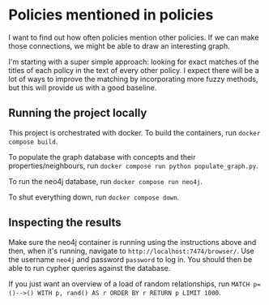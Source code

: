# Policies mentioned in policies

I want to find out how often policies mention other policies. If we can make those connections, we might be able to draw an interesting graph.

I'm starting with a super simple approach: looking for exact matches of the titles of each policy in the text of every other policy. I expect there will be a lot of ways to improve the matching by incorporating more fuzzy methods, but this will provide us with a good baseline.

## Running the project locally

This project is orchestrated with docker. To build the containers, run `docker compose build`.

To populate the graph database with concepts and their properties/neighbours, run `docker compose run python populate_graph.py`.

To run the neo4j database, run `docker compose run neo4j`.

To shut everything down, run `docker compose down`.

## Inspecting the results

Make sure the neo4j container is running using the instructions above and then, when it's running, navigate to `http://localhost:7474/browser/`. Use the username `neo4j` and password `password` to log in. You should then be able to run cypher queries against the database.

If you just want an overview of a load of random relationships, run `MATCH p=()-->() WITH p, rand() AS r ORDER BY r RETURN p LIMIT 1000`.
